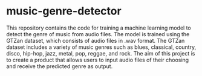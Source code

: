 # music-genre-detector
This repository contains the code for training a machine learning model to detect the genre of music from audio files. The model is trained using the GTZan dataset, which consists of audio files in .wav format. The GTZan dataset includes a variety of music genres such as blues, classical, country, disco, hip-hop, jazz, metal, pop, reggae, and rock. The aim of this project is to create a product that allows users to input audio files of their choosing and receive the predicted genre as output.


